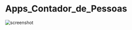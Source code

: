 # Apps_Contador_de_Pessoas


![screenshot](https://user-images.githubusercontent.com/39660278/120048044-7b7e6480-bfec-11eb-8068-a2720a6fe406.png)
